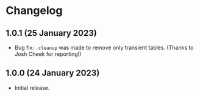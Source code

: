 # Changelog

## 1.0.1 (25 January 2023)

- Bug fix: `.cleanup` was made to remove only transient tables. (Thanks to
  Josh Cheek for reporting!)

## 1.0.0 (24 January 2023)

- Initial release.

